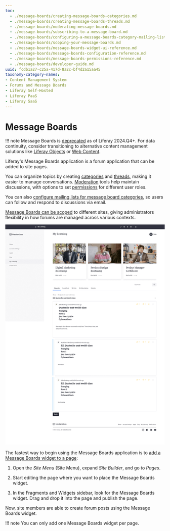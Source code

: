 ```yaml
---
toc:
  - ./message-boards/creating-message-boards-categories.md
  - ./message-boards/creating-message-boards-threads.md
  - ./message-boards/moderating-message-boards.md
  - ./message-boards/subscribing-to-a-message-board.md
  - ./message-boards/configuring-a-message-boards-category-mailing-list.md
  - ./message-boards/scoping-your-message-boards.md
  - ./message-boards/message-boards-widget-ui-reference.md
  - ./message-boards/message-boards-configuration-reference.md
  - ./message-boards/message-boards-permissions-reference.md
  - ./message-boards/developer-guide.md
uuid: fcdb1a27-c25a-417d-8a2c-bf4d2a15aa45
taxonomy-category-names:
- Content Management System
- Forums and Message Boards
- Liferay Self-Hosted
- Liferay PaaS
- Liferay SaaS
---
```


# Message Boards

!!! note
    Message Boards is [deprecated](../installation-and-upgrades/upgrading-liferay/reference/maintenance-mode-and-deprecations-in-7-4.md) as of Liferay 2024.Q4+. For data continuity, consider transitioning to alternative content management solutions like [Liferay Objects](../liferay-development/objects.md) or [Web Content](../content-authoring-and-management/web-content.md).

Liferay's Message Boards application is a forum application that can be added to site pages.

You can organize topics by creating [categories](./message-boards/creating-message-boards-categories.md) and [threads](./message-boards/creating-message-boards-threads.md), making it easier to manage conversations. [Moderation](./message-boards/moderating-message-boards.md) tools help maintain discussions, with options to set [permissions](./message-boards/message-boards-permissions-reference.md) for different user roles.

You can also [configure mailing lists for message board categories](./message-boards/configuring-a-message-boards-category-mailing-list.md), so users can follow and respond to discussions via email.

[Message Boards can be scoped](./message-boards/scoping-your-message-boards.md) to different sites, giving administrators flexibility in how forums are managed across various contexts.

![The Message Boards application is a forum application that can be added to site pages.](./message-boards/images/01.png)

The fastest way to begin using the Message Boards application is to [add a Message Boards widget to a page](../site-building/creating-pages/using-content-pages/using-widgets-on-a-content-page.md):

1. Open the *Site Menu* (Site Menu), expand *Site Builder*, and go to *Pages*.

1. Start editing the page where you want to place the Message Boards widget.

1. In the Fragments and Widgets sidebar, look for the Message Boards widget. Drag and drop it into the page and publish the page.

Now, site members are able to create forum posts using the Message Boards widget.

!!! note
    You can only add one Message Boards widget per page.
